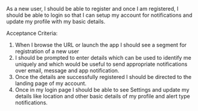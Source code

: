 
As a new user, I should be able to register and once I am registered, I should be able to login so that I can setup my account for notifications and update my profile with my basic details.

Acceptance Criteria:
1.  When I browse the URL or launch the app I should see a segment for registration of a new user
2.  I should be prompted to enter details which can be used to identify me uniquely and which would be useful to send appropriate notifications over email, message and app notification.
3. Once the details are successfully registered I should be directed to the landing page of my account.
4. Once in my login page I should be able to see Settings and update my details like location and  other basic details of my profile and alert type notifications.